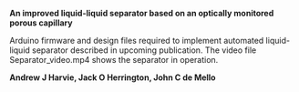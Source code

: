 **An improved liquid-liquid separator based on an optically monitored porous capillary**

Arduino firmware and design files required to implement automated liquid-liquid separator described in upcoming publication. The video file Separator_video.mp4 shows the separator in operation.


**Andrew J Harvie, Jack O Herrington, John C de Mello**
